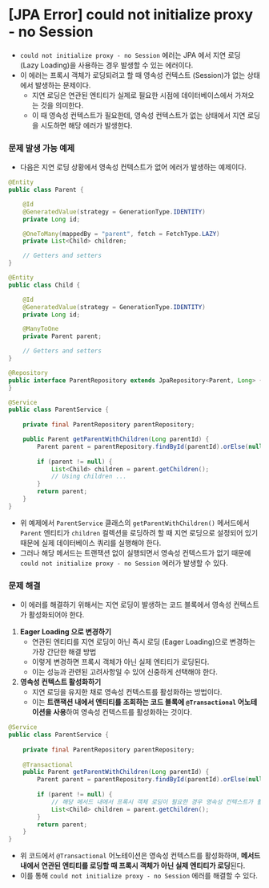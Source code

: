 # [JPA Error] could not initialize proxy - no Session
* `could not initialize proxy - no Session` 에러는 JPA 에서 지연 로딩 (Lazy Loading)을 사용하는 경우 발생할 수 있는 에러이다.
* 이 에러는 프록시 객체가 로딩되려고 할 때 영속성 컨텍스트 (Session)가 없는 상태에서 발생하는 문제이다.
  * 지연 로딩은 연관된 엔티티가 실제로 필요한 시점에 데이터베이스에서 가져오는 것을 의미한다.
  * 이 때 영속성 컨텍스트가 필요한데, 영속성 컨텍스트가 없는 상태에서 지연 로딩을 시도하면 해당 에러가 발생한다.

### 문제 발생 가능 예제
* 다음은 지연 로딩 상황에서 영속성 컨텍스트가 없어 에러가 발생하는 예제이다.
```java
@Entity
public class Parent {

    @Id
    @GeneratedValue(strategy = GenerationType.IDENTITY)
    private Long id;

    @OneToMany(mappedBy = "parent", fetch = FetchType.LAZY)
    private List<Child> children;

    // Getters and setters
}

@Entity
public class Child {

    @Id
    @GeneratedValue(strategy = GenerationType.IDENTITY)
    private Long id;

    @ManyToOne
    private Parent parent;

    // Getters and setters
}

@Repository
public interface ParentRepository extends JpaRepository<Parent, Long> {
}

@Service
public class ParentService {
	
	private final ParentRepository parentRepository;

	public Parent getParentWithChildren(Long parentId) {
		Parent parent = parentRepository.findById(parentId).orElse(null);
		
		if (parent != null) {
			List<Child> children = parent.getChildren();
			// Using children ...
		}
		return parent;
	}
}
```
* 위 예제에서 `ParentService` 클래스의 `getParentWithChildren()` 메서드에서 `Parent` 엔티티가 `children` 컬렉션을 로딩하려 할 때 지연 로딩으로 설정되어 있기 때문에 실제 데이터베이스 쿼리를 실행해야 한다.
* 그러나 해당 메서드는 트랜잭션 없이 실행되면서 영속성 컨텍스트가 없기 때문에 `could not initialize proxy - no Session` 에러가 발생할 수 있다.

### 문제 해결
* 이 에러를 해결하기 위해서는 지연 로딩이 발생하는 코드 블록에서 영속성 컨텍스트가 활성화되어야 한다.
1. **Eager Loading 으로 변경하기**
    * 연관된 엔티티를 지연 로딩이 아닌 즉시 로딩 (Eager Loading)으로 변경하는 가장 간단한 해결 방법
    * 이렇게 변경하면 프록시 객체가 아닌 실제 엔티티가 로딩된다.
    * 이는 성능과 관련된 고려사항일 수 있어 신중하게 선택해야 한다.
2. **영속성 컨텍스트 활성화하기**
    * 지연 로딩을 유지한 채로 영속성 컨텍스트를 활성화하는 방법이다.
    * 이는 **트랜잭션 내에서 엔티티를 조회하는 코드 블록에 `@Transactional` 어노테이션을 사용**하여 영속성 컨텍스트를 활성화하는 것이다.
```java
@Service
public class ParentService {
	
	private final ParentRepository parentRepository;
	
	@Transactional
    public Parent getParentWithChildren(Long parentId) {
		Parent parent = parentRepository.findById(parentId).orElse(null);
		
		if (parent != null) {
			// 해당 메서드 내에서 프록시 객체 로딩이 필요한 경우 영속성 컨텍스트가 활성화됨
            List<Child> children = parent.getChildren();
		}
		return parent;
    }
}
```
* 위 코드에서 `@Transactional` 어노테이션은 영속성 컨텍스트를 활성화하며, **메서드 내에서 연관된 엔티티를 로딩할 때 프록시 객체가 아닌 실제 엔티티가 로딩**된다.
* 이를 통해 `could not initialize proxy - no Session` 에러를 해결할 수 있다.
